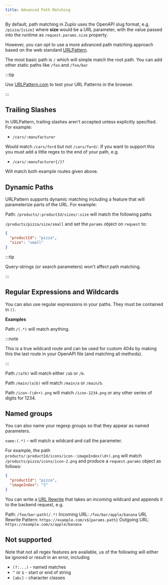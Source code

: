 ```yaml
---
title: Advanced Path Matching
---
```


By default, path matching in Zuplo uses the OpenAPI slug format, e.g.
`/pizza/{size}` where **size** would be a URL parameter, with the value passed
into the runtime as `request.params.size` property.

However, you can opt to use a more advanced path matching approach based on the
web standard
[URLPattern](https://developer.mozilla.org/en-US/docs/Web/API/URLPattern).

The most basic path is `/` which will simple match the root path. You can add
other static paths like `/foo` and `/foo/bar`

:::tip

Use [URLPattern.com](https://urlpattern.com) to test your URL Patterns in the
browser.

:::

## Trailing Slashes

In URLPattern, trailing slashes aren't accepted unless explicitly specified. For
example:

- `/cars/:manufacturer`

Would match `/cars/ford` but not `/cars/ford/`. If you want to support this you
must add a little regex to the end of your path, e.g.

- `/cars/:manufacturer{/}?`

Will match both example routes given above.

## Dynamic Paths

URLPattern supports dynamic matching including a feature that will parameterize
parts of the URL. For example:

Path: `/products/:productId/sizes/:size` will match the following paths

`/products/pizza/size/small` and set the `params` object on `request` to:

```json
{
  "productId": "pizza",
  "size": "small"
}
```

:::tip

Query-strings (or search parameters) won't affect path matching.

:::

## Regular Expressions and Wildcards

You can also use regular expressions in your paths. They must be contained in
`()`.

**Examples**

Path `/(.*)` will match anything.

:::note

This is a true wildcard route and can be used for custom 404s by making this the
last route in your OpenAPI file (and matching all methods).

:::

Path `/(a?b)` will match either `/ab` or `/b`.

Path `/main/(a|b)` will match `/main/a` or `/main/b`.

Path `/icon-(\d++).png` will match `/icon-1234.png` or any other series of
digits for 1234.

## Named groups

You can also name your regexp groups so that they appear as named parameters.

`name:(.*)` - will match a wildcard and call the parameter.

For example, the path `products/:productId/icons/icon-:imageIndex(\d+).png` will
match `/products/pizza/icons/icon-2.png` and produce a `request.params` object
as follows:

```json
{
  "productId": "pizza",
  "imageIndex": "2"
}
```

You can write a [URL Rewrite](../handlers/url-rewrite.md) that takes an incoming
wildcard and appends it to the backend request, e.g.

Path: `/foo/bar:path(/.*)` Incoming URL: `/foo/bar/apple/banana` URL Rewrite
Pattern: `https://example.com/x${params.path}` Outgoing URL:
`https://example.com/x/apple/banana`

## Not supported

Note that not all regex features are available, us of the following will either
be ignored or result in an error, including

- `(?:...)` - named matches
- `^` or `$` - start or end of string
- `[abc]` - character classes

